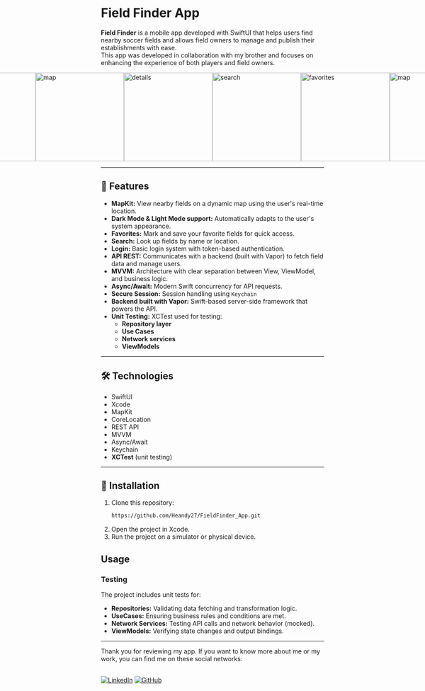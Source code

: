 # Field Finder App

**Field Finder** is a mobile app developed with SwiftUI that helps users find nearby soccer fields and allows field owners to manage and publish their establishments with ease.  
This app was developed in collaboration with my brother and focuses on enhancing the experience of both players and field owners.

<div style="display: flex; justify-content: center; align-items: center;">
<img src="https://i.postimg.cc/XYvYBWHR/IMG-3376.png" alt="map" width="200">
<img src="https://i.postimg.cc/bJ1yfwrt/IMG-3377.png" alt="details" width="200">
<img src="https://i.postimg.cc/R0kSYHSm/IMG-3378.png" alt="favorites" width="200">
<img src="https://i.postimg.cc/DwYyqNR8/IMG-3379.png" alt="search" width="200">

<img src="https://i.postimg.cc/LsY4vTMv/IMG-3380.png" alt="map" width="200">
<img src="https://i.postimg.cc/MHxW6Jfr/IMG-3381.png" alt="details" width="200">
<img src="https://i.postimg.cc/BZcShbdW/IMG-3383.png" alt="search" width="200">
<img src="https://i.postimg.cc/yY1V2BHD/IMG-3384.png" alt="favorites" width="200">

<img src="https://i.postimg.cc/m2mbsqL8/IMG-3385.png" alt="map" width="200">
<img src="https://i.postimg.cc/jSCRdXCK/IMG-3386.png" alt="details" width="200">
<img src="https://i.postimg.cc/nh5psDQm/IMG-3387.png" alt="search" width="200">
<img src="https://i.postimg.cc/B650w775/IMG-3388.png" alt="favorites" width="200">

</div>

---

## 📱 Features

- **MapKit:** View nearby fields on a dynamic map using the user's real-time location.
- **Dark Mode & Light Mode support:** Automatically adapts to the user's system appearance.
- **Favorites:** Mark and save your favorite fields for quick access.
- **Search:** Look up fields by name or location.
- **Login:** Basic login system with token-based authentication.
- **API REST:** Communicates with a backend (built with Vapor) to fetch field data and manage users.
- **MVVM:** Architecture with clear separation between View, ViewModel, and business logic.
- **Async/Await:** Modern Swift concurrency for API requests.
- **Secure Session:** Session handling using `Keychain`
- **Backend built with Vapor:** Swift-based server-side framework that powers the API.
- **Unit Testing:** XCTest used for testing:
  - **Repository layer**
  - **Use Cases**
  - **Network services**
  - **ViewModels**

---

## 🛠 Technologies

- SwiftUI
- Xcode
- MapKit
- CoreLocation
- REST API
- MVVM
- Async/Await
- Keychain
- **XCTest** (unit testing)

---

## 🚀 Installation

1. Clone this repository:
   ```bash
   https://github.com/Heandy27/FieldFinder_App.git
2. Open the project in Xcode.
3. Run the project on a simulator or physical device.

## Usage

### Testing
The project includes unit tests for:
  - **Repositories:** Validating data fetching and transformation logic.
  - **UseCases:** Ensuring business rules and conditions are met.
  - **Network Services:** Testing API calls and network behavior (mocked).
  - **ViewModels:** Verifying state changes and output bindings.

<hr></hr>
Thank you for reviewing my app. If you want to know more about me or my work, you can find me on these social networks:<br></br>

[![LinkedIn](https://img.shields.io/badge/LinkedIn-%230077B5.svg?logo=linkedin&logoColor=white)](https://www.linkedin.com/in/heandy27/) 
[![GitHub](https://img.shields.io/badge/GitHub-%23121011.svg?logo=github&logoColor=white)](https://github.com/Heandy27)
